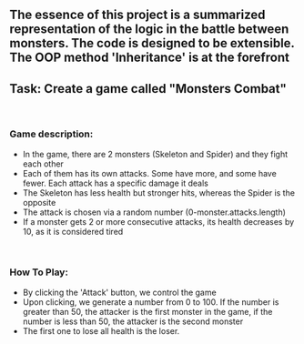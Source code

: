 <h2>The essence of this project is a summarized representation of the logic in the battle between monsters. The code is designed to be extensible. The OOP method 'Inheritance' is at the forefront</h2>

 <h2> Task: Create a game called "Monsters Combat"</h2>
  <br />
 <h3>Game description:</h3>
 <ul>
   <li>In the game, there are 2 monsters (Skeleton and Spider) and they fight each other</li>
   <li>Each of them has its own attacks. Some have more, and some have fewer. Each attack has a specific damage it deals</li>
   <li>The Skeleton has less health but stronger hits, whereas the Spider is the opposite</li>
   <li> The attack is chosen via a random number (0-monster.attacks.length)</li>
   <li>If a monster gets 2 or more consecutive attacks, its health decreases by 10, as it is considered tired</li>
 </ul>
 <br />
 <h3>How To Play:</h3>
 <ul>
   <li>By clicking the 'Attack' button, we control the game</li>
   <li>Upon clicking, we generate a number from 0 to 100. If the number is greater than 50, the attacker is the first monster in the game, if the number is less than 50, the attacker is the second monster</li>
   <li>The first one to lose all health is the loser.</li>
 </ul>
